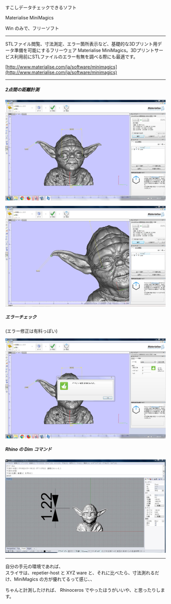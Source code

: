 すこしデータチェックできるソフト  

Materialise MiniMagics  

Win のみで、フリーソフト  

---  

STLファイル閲覧、寸法測定、エラー箇所表示など、基礎的な3Dプリント用データ準備を可能にするフリーウェア Materialise MiniMagics。3Dプリントサービス利用前にSTLファイルのエラー有無を調べる際にも最適です。

[http://www.materialise.com/ja/software/minimagics](http://www.materialise.com/ja/software/minimagics)  

---  

##### 2点間の距離計測  

![photo](src/180410-02.jpg)  

![photo](src/180410-01.jpg)  

##### エラーチェック  
(エラー修正は有料っぽい)  

![photo](src/180410-03.jpg)  

##### Rhino の Dim コマンド  

![photo](src/180410-04.jpg)  

---  

自分の手元の環境であれば、  
スライサは、repetier-host と XYZ ware と、それに比べたら、寸法測れるだけ、MiniMagics の方が優れてるって感じ、、  

ちゃんと計測したければ、 Rhinoceros でやったほうがいいや、と思ったりします。  
